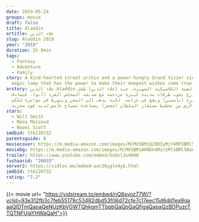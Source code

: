 ```yaml
---
date: 2019-05-24
groups: movie
draft: false
title: Aladdin
artitle: علاء الدين
slug: Aladdin 2019
year: "2019"
duration: 2h 8min
tags:
  - Fantasy
  - Adventure
  - Family
story: A kind-hearted street urchin and a power-hungry Grand Vizier vie for a
  magic lamp that has the power to make their deepest wishes come true.
arstory: علاء الدين Aladdin عن القصة الكلاسيكية الشهيرة، حيث (علاء الدين) طفل
  شوارع يجوب طرقات مدينة كبيرة مزدحمة مع صديقه المخلص القرد (آبو)، فيصادف
  الأميرة (ياسمين) ويقع في غرامه، لكنه يذهب إلى السجن ويتورط في مؤامرة لحُكم
  الأرض من تخطيط مستشار السلطان (جعفر) بمساعدة مصباح غامض لديه قوى سحرية.
stars:
  - Will Smith
  - Mena Massoud
  - Naomi Scott
imdbid: tt6139732
parentsguide: 8
moviecover: https://m.media-amazon.com/images/M/MV5BMjQ2ODIyMjY4MF5BMl5BanBnXkFtZTgwNzY4ODI2NzM@._V1_SY1000_CR0,0,674,1000_AL_.jpg
moviebg: https://m.media-amazon.com/images/M/MV5BMjA0NDk4Mzc1Ml5BMl5BanBnXkFtZTgwNzQzMDA0NzM@._V1_SX1777_CR0,0,1777,999_AL_.jpg
trailer: https://www.youtube.com/embed/UuOsl3u46H8
fushaarid: "26033"
server2: https://vidlox.me/embed-aoc36ygle4yb.html
imdbId: tt6139732
rating: "7.2"
---
```


{{< movie url= "https://vidstream.to/embed/nQ8svoz77W/?vclid=93e312fb3c7feb55179c53482dbd53f06d72cfe7c17eec15d6dd1ea9gaaaQIDTmQapaQeNUzKbVGWTQhkgmTTbpbQaQpQaQfigaQapaQzBDPuzcTTQTNFUlaYHWaQaH">}}
